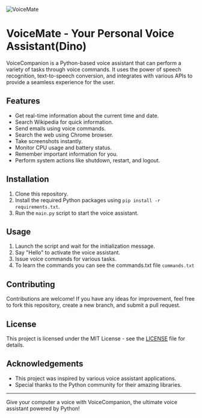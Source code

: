 ![VoiceMate](https://camo.githubusercontent.com/c2c83648ee009d0c658825e63b29900a186829298a4c77d75863a9dc5229a777/687474703a2f2f692e696d6775722e636f6d2f785a38783945532e6a7067)
# VoiceMate - Your Personal Voice Assistant(Dino)

VoiceCompanion is a Python-based voice assistant that can perform a variety of tasks through voice commands. It uses the power of speech recognition, text-to-speech conversion, and integrates with various APIs to provide a seamless experience for the user.

## Features

- Get real-time information about the current time and date.
- Search Wikipedia for quick information.
- Send emails using voice commands.
- Search the web using Chrome browser.
- Take screenshots instantly.
- Monitor CPU usage and battery status.
- Remember important information for you.
- Perform system actions like shutdown, restart, and logout.

## Installation

1. Clone this repository.
2. Install the required Python packages using `pip install -r requirements.txt`.
3. Run the `main.py` script to start the voice assistant.

## Usage

1. Launch the script and wait for the initialization message.
2. Say "Hello" to activate the voice assistant.
3. Issue voice commands for various tasks.
4. To learn the commands you can see the commands.txt file `commands.txt`

## Contributing

Contributions are welcome! If you have any ideas for improvement, feel free to fork this repository, create a new branch, and submit a pull request.

## License

This project is licensed under the MIT License - see the [LICENSE](LICENSE) file for details.

## Acknowledgements

- This project was inspired by various voice assistant applications.
- Special thanks to the Python community for their amazing libraries.

---

Give your computer a voice with VoiceCompanion, the ultimate voice assistant powered by Python!

